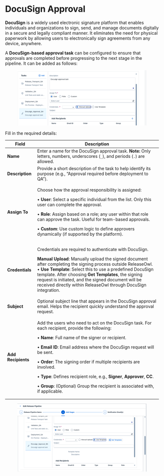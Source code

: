 # DocuSign Approval

**DocuSign** is a widely used electronic signature platform that enables individuals and organizations to sign, send, and manage documents digitally in a secure and legally compliant manner. It eliminates the need for physical paperwork by allowing users to electronically sign agreements from any device, anywhere.

A **DocuSign-based approval task** can be configured to ensure that approvals are completed before progressing to the next stage in the pipeline. It can be added as follows:

<figure><img src="../../../.gitbook/assets/image (1292).png" alt=""><figcaption></figcaption></figure>





Fill in the required details:

| **Field**          | **Description**                                                                                                                                                                                                                                                                                                                                                                                                                                                                                                                                                                                         |
| ------------------ | ------------------------------------------------------------------------------------------------------------------------------------------------------------------------------------------------------------------------------------------------------------------------------------------------------------------------------------------------------------------------------------------------------------------------------------------------------------------------------------------------------------------------------------------------------------------------------------------------------- |
| **Name**           | Enter a name for the DocuSign approval task. **Note:** Only letters, numbers, underscores (`_`), and periods (`.`) are allowed.                                                                                                                                                                                                                                                                                                                                                                                                                                                                         |
| **Description**    | Provide a short description of the task to help identify its purpose (e.g., “Approval required before deployment to QA”).                                                                                                                                                                                                                                                                                                                                                                                                                                                                               |
| **Assign To**      | <p>Choose how the approval responsibility is assigned: </p><p>• <strong>User</strong>: Select a specific individual from the list. Only this user can complete the approval. </p><p>• <strong>Role</strong>: Assign based on a role; any user within that role can approve the task. Useful for team-based approvals. </p><p>• <strong>Custom</strong>: Use custom logic to define approvers dynamically (if supported by the platform).</p>                                                                                                                                                            |
| **Credentials**    | <p>Credentials are required to authenticate with DocuSign. </p><p><strong>Manual Upload</strong>: Manually upload the signed document after completing the signing process outside ReleaseOwl.<br>• <strong>Use Template</strong>: Select this to use a predefined DocuSign template. After choosing <strong>Get Templates</strong>, the signing request is initiated, and the signed document will be received directly within ReleaseOwl through DocuSign integration.</p>                                                                                                                            |
| **Subject**        | Optional subject line that appears in the DocuSign approval email. Helps the recipient quickly understand the approval request.                                                                                                                                                                                                                                                                                                                                                                                                                                                                         |
| **Add Recipients** | <p>Add the users who need to act on the DocuSign task. For each recipient, provide the following:</p><p>• <strong>Name</strong>: Full name of the signer or recipient. </p><p>• <strong>Email ID</strong>: Email address where the DocuSign request will be sent. </p><p>• <strong>Order</strong>: The signing order if multiple recipients are involved. </p><p>• <strong>Type</strong>: Defines recipient role, e.g., <strong>Signer</strong>, <strong>Approver</strong>, <strong>CC</strong>. </p><p>• <strong>Group</strong>: (Optional) Group the recipient is associated with, if applicable.</p> |

<figure><img src="../../../.gitbook/assets/image (10) (1) (1) (1) (1) (1).png" alt=""><figcaption></figcaption></figure>
